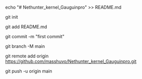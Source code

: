 echo "# Nethunter_kernel_Gauguinpro" >> README.md

git init

git add README.md

git commit -m "first commit"

git branch -M main

git remote add origin https://github.com/masshuvo/Nethunter_kernel_Gauguinpro.git

git push -u origin main
